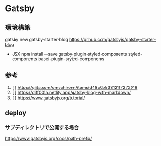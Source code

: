 # Gatsby

## 環境構築

gatsby new gatsby-starter-blog https://github.com/gatsbyjs/gatsby-starter-blog

- JSX
npm install --save gatsby-plugin-styled-components styled-components babel-plugin-styled-components

## 参考

1. [ ] <https://qiita.com/omochironn/items/d48c0b538121f7272016>
2. [ ] <https://diff001a.netlify.app/gatsby-blog-with-markdown/>
3. [ ] <https://www.gatsbyjs.org/tutorial/>

## deploy

### サブディレクトリで公開する場合

<https://www.gatsbyjs.org/docs/path-prefix/>
